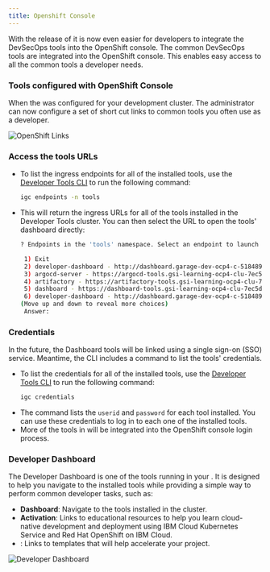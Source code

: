 ```yaml
---
title: Openshift Console
---
```

<!--- cSpell:ignore ICPA openshiftconsole Theia userid toolset crwexposeservice gradlew bluemix ocinstall Mico crwopenlink crwopenapp swaggerui gitpat gituser  buildconfig yourproject wireframe devenvsetup viewapp crwopenlink  atemplatized rtifactoryurlsetup Kata Koda configmap Katacoda checksetup cndp katacoda checksetup Linespace igccli regcred REPLACEME Tavis pipelinerun openshiftcluster invokecloudshell cloudnative sampleapp bwoolf hotspots multicloud pipelinerun Sricharan taskrun Vadapalli Rossel REPLACEME cloudnativesampleapp artifactoryuntar untar Hotspot devtoolsservices Piyum Zonooz Farr Kamal Arora Laszewski  Roadmap roadmap Istio Packt buildpacks automatable ksonnet jsonnet targetport podsiks SIGTERM SIGKILL minikube apiserver multitenant kubelet multizone Burstable checksetup handson  stockbffnode codepatterns devenvsetup newwindow preconfigured cloudantcredentials apikey Indexyaml classname  errorcondition tektonpipeline gradlew gitsecret viewapp cloudantgitpodscreen crwopenlink cdply crwopenapp -->

With the release of **<Globals name="ocp" />** it is now even easier for
 developers to integrate the DevSecOps tools into the OpenShift console. The
  common DevSecOps tools are integrated into the OpenShift console. This enables
   easy access to all the common tools a developer needs.

### Tools configured with OpenShift Console

When the <Globals name="shortName" /> was configured for your development
 cluster. The administrator can now configure a set of short cut links to
  common tools you often use as a developer.

![OpenShift Links](../images/console/openshift-console-tools.png)


### Access the tools URLs

- To list the ingress endpoints for all of the installed tools, use the [Developer Tools CLI](../getting-started/cli) to run the following command:
    ```bash
    igc endpoints -n tools
    ```

- This will return the ingress URLs for all of the tools installed in the Developer Tools cluster. You can then select the URL to open the tools' dashboard directly:
    ```bash
   ? Endpoints in the 'tools' namespace. Select an endpoint to launch the default browser or 'Exit'.

     1) Exit
     2) developer-dashboard - http://dashboard.garage-dev-ocp4-c-518489-0143c5dd31acd8e030a1d6e0ab1380e3-0000.us-east.containers.appdomain.cloud
     3) argocd-server - https://argocd-tools.gsi-learning-ocp4-clu-7ec5d722a0ab3f463fdc90eeb94dbc70-0001.eu-gb.containers.appdomain.cloud
     4) artifactory - https://artifactory-tools.gsi-learning-ocp4-clu-7ec5d722a0ab3f463fdc90eeb94dbc70-0001.eu-gb.containers.appdomain.cloud
     5) dashboard - https://dashboard-tools.gsi-learning-ocp4-clu-7ec5d722a0ab3f463fdc90eeb94dbc70-0001.eu-gb.containers.appdomain.cloud
     6) developer-dashboard - http://dashboard.garage-dev-ocp4-c-518489-0143c5dd31acd8e030a1d6e0ab1380e3-0000.us-east.containers.appdomain.cloud
   (Move up and down to reveal more choices)
     Answer:
    ```

### Credentials

In the future, the Dashboard tools will be linked using a single sign-on (SSO) service.
Meantime, the CLI includes a command to list the tools' credentials.

- To list the credentials for all of the installed tools, use the [Developer Tools CLI](../getting-started/cli) to run the following command:
    ```bash
    igc credentials
    ```
- The command lists the `userid` and `password` for each tool installed. You can use these credentials to log in to each one of the installed tools.
- More of the tools in <Globals name="ocp" /> will be integrated into the
 OpenShift console login process.

### Developer Dashboard

The Developer Dashboard is one of the tools running in your <Globals name="env" />. It is designed to help you navigate to the installed tools while providing a simple way to perform common developer tasks, such as:
- **Dashboard**: Navigate to the tools installed in the cluster.
- **Activation**: Links to educational resources to help you learn cloud-native development and deployment using IBM Cloud Kubernetes Service and Red Hat OpenShift on IBM Cloud.
- **<Globals name="templates" />**: Links to templates that will help accelerate your project.

![Developer Dashboard](../images/console/developer-dashboard.png)
